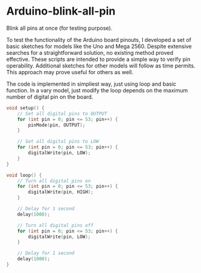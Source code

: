 # Arduino-blink-all-pin
Blink all pins at once (for testing purpose).

To test the functionality of the Arduino board pinouts, I developed a set of basic sketches for models like the Uno and Mega 2560. Despite extensive searches for a straightforward solution, no existing method proved effective. These scripts are intended to provide a simple way to verify pin operability. Additional sketches for other models will follow as time permits. This approach may prove useful for others as well.

The code is implemented in simpliest way, just using loop and basic function. In a vary model, just modify the loop depends on the maximum number of digital pin on the board.
```c++
void setup() {
    // Set all digital pins to OUTPUT
    for (int pin = 0; pin <= 53; pin++) {
        pinMode(pin, OUTPUT);
    }

    // Set all digital pins to LOW 
    for (int pin = 0; pin <= 53; pin++) {
        digitalWrite(pin, LOW);
    }
}

void loop() {
    // Turn all digital pins on
    for (int pin = 0; pin <= 53; pin++) {
        digitalWrite(pin, HIGH);
    }

    // Delay for 1 second
    delay(1000);

    // Turn all digital pins off
    for (int pin = 0; pin <= 53; pin++) {
        digitalWrite(pin, LOW);
    }

    // Delay for 1 second
    delay(1000);
}

```
